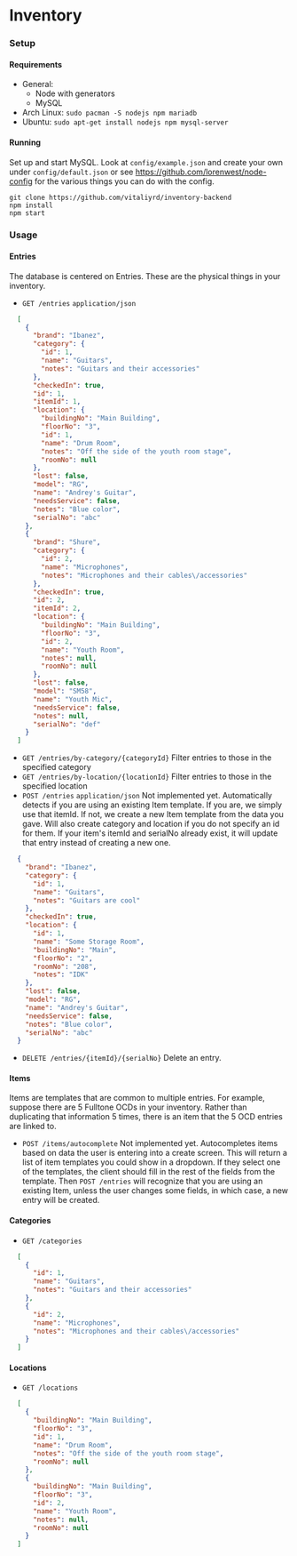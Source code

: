 # Inventory

### Setup

#### Requirements
- General:
  - Node with generators
  - MySQL
- Arch Linux: `sudo pacman -S nodejs npm mariadb`
- Ubuntu: `sudo apt-get install nodejs npm mysql-server`

#### Running
Set up and start MySQL. Look at `config/example.json` and create your own under `config/default.json` or see https://github.com/lorenwest/node-config for the various things you can do with the config.
```
git clone https://github.com/vitaliyrd/inventory-backend
npm install
npm start
```

### Usage

#### Entries
The database is centered on Entries. These are the physical things in your inventory.
- `GET /entries` `application/json`
```json
  [
    {
      "brand": "Ibanez",
      "category": {
        "id": 1,
        "name": "Guitars",
        "notes": "Guitars and their accessories"
      },
      "checkedIn": true,
      "id": 1,
      "itemId": 1,
      "location": {
        "buildingNo": "Main Building",
        "floorNo": "3",
        "id": 1,
        "name": "Drum Room",
        "notes": "Off the side of the youth room stage",
        "roomNo": null
      },
      "lost": false,
      "model": "RG",
      "name": "Andrey's Guitar",
      "needsService": false,
      "notes": "Blue color",
      "serialNo": "abc"
    },
    {
      "brand": "Shure",
      "category": {
        "id": 2,
        "name": "Microphones",
        "notes": "Microphones and their cables\/accessories"
      },
      "checkedIn": true,
      "id": 2,
      "itemId": 2,
      "location": {
        "buildingNo": "Main Building",
        "floorNo": "3",
        "id": 2,
        "name": "Youth Room",
        "notes": null,
        "roomNo": null
      },
      "lost": false,
      "model": "SM58",
      "name": "Youth Mic",
      "needsService": false,
      "notes": null,
      "serialNo": "def"
    }
  ]
```
- `GET /entries/by-category/{categoryId}` Filter entries to those in the specified category
- `GET /entries/by-location/{locationId}` Filter entries to those in the specified location
- `POST /entries` `application/json` Not implemented yet.
  Automatically detects if you are using an existing Item template. If you are, we simply use that itemId. If not, we create a new Item template from the data you gave. Will also create category and location if you do not specify an id for them. If your item's itemId and serialNo already exist, it will update that entry instead of creating a new one.
```json
  {
    "brand": "Ibanez",
    "category": {
      "id": 1,
      "name": "Guitars",
      "notes": "Guitars are cool"
    },
    "checkedIn": true,
    "location": {
      "id": 1,
      "name": "Some Storage Room",
      "buildingNo": "Main",
      "floorNo": "2",
      "roomNo": "208",
      "notes": "IDK"
    },
    "lost": false,
    "model": "RG",
    "name": "Andrey's Guitar",
    "needsService": false,
    "notes": "Blue color",
    "serialNo": "abc"
  }
```
- `DELETE /entries/{itemId}/{serialNo}` Delete an entry.

#### Items
Items are templates that are common to multiple entries. For example, suppose there are 5 Fulltone OCDs in your inventory. Rather than duplicating that information 5 times, there is an item that the 5 OCD entries are linked to.
  - `POST /items/autocomplete` Not implemented yet.
  Autocompletes items based on data the user is entering into a create screen. This will return a list of item templates you could show in a dropdown. If they select one of the templates, the client should fill in the rest of the fields from the template. Then `POST /entries` will recognize that you are using an existing Item, unless the user changes some fields, in which case, a new entry will be created.

#### Categories
- `GET /categories`
```json
  [
    {
      "id": 1,
      "name": "Guitars",
      "notes": "Guitars and their accessories"
    },
    {
      "id": 2,
      "name": "Microphones",
      "notes": "Microphones and their cables\/accessories"
    }
  ]
```

#### Locations
- `GET /locations`
```json
  [
    {
      "buildingNo": "Main Building",
      "floorNo": "3",
      "id": 1,
      "name": "Drum Room",
      "notes": "Off the side of the youth room stage",
      "roomNo": null
    },
    {
      "buildingNo": "Main Building",
      "floorNo": "3",
      "id": 2,
      "name": "Youth Room",
      "notes": null,
      "roomNo": null
    }
  ]
```
